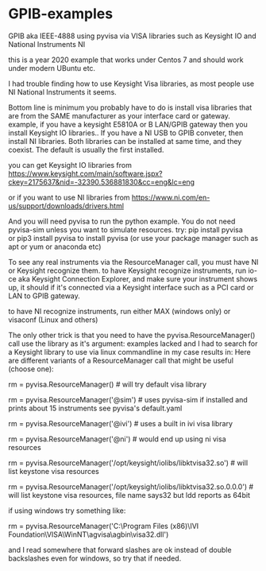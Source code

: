 # GPIB-examples
GPIB aka IEEE-4888 using pyvisa via VISA libraries such as Keysight IO and National Instruments NI

this is a year 2020 example that works under Centos 7 and should work under modern UBuntu etc.

I had trouble finding how to use Keysight Visa libraries, as most people use NI National Instruments it seems.

Bottom line is minimum you probably have to do is install visa libraries that are from the SAME manufacturer as your interface card or gateway.
example, if you have a keysight E5810A or B LAN/GPIB gateway then you install Keysight IO libraries..
If you have a NI USB to GPIB conveter, then install NI libraries. 
Both libraries can be installed at same time, and they coexist. The default is usually the first installed.

you can get Keysight IO libraries from
https://www.keysight.com/main/software.jspx?ckey=2175637&nid=-32390.536881830&cc=eng&lc=eng

or if you want to use NI libraries from https://www.ni.com/en-us/support/downloads/drivers.html 

And you will need pyvisa to run the python example. You do not need pyvisa-sim unless you want to simulate resources.
try: pip install pyvisa  
or pip3 install pyvisa 
to install pyvisa (or use your package manager such as apt or yum or anaconda etc)

To see any real instruments via the ResourceManager call, you must have NI or Keysight recognize them.
to have Keysight recognize instruments, run io-ce aka Keysight Connection Explorer, and make sure your instrument shows up, it should if it's connected via a Keysight interface such as a PCI card or LAN to GPIB gateway.

to have NI recognize instruments, run either MAX (windows only) or visaconf (Linux and others)

The only other trick is that you need to have the pyvisa.ResourceManager() call use the library as it's argument:
examples lacked and I had to search for a Keysight library to use via linux commandline in my case results in:
Here are different variants of a ResourceManager call that might be useful (choose one):

rm = pyvisa.ResourceManager() # will try default visa library

rm = pyvisa.ResourceManager('@sim')  # uses pyvisa-sim if installed and prints about 15 instruments see pyvisa's default.yaml

rm = pyvisa.ResourceManager('@ivi')  # uses a built in ivi visa library 

rm = pyvisa.ResourceManager('@ni')  # would end up using ni visa resources

rm = pyvisa.ResourceManager('/opt/keysight/iolibs/libktvisa32.so')  # will list keystone visa resources

rm = pyvisa.ResourceManager('/opt/keysight/iolibs/libktvisa32.so.0.0.0') # will list keystone visa resources, file name says32 but ldd reports as 64bit

if using windows try something like: 

rm = pyvisa.ResourceManager('C:\\Program Files (x86)\\IVI Foundation\\VISA\\WinNT\\agvisa\\agbin\\visa32.dll')

and I read somewhere that forward slashes are ok instead of double backslashes even for windows, so try that if needed.
